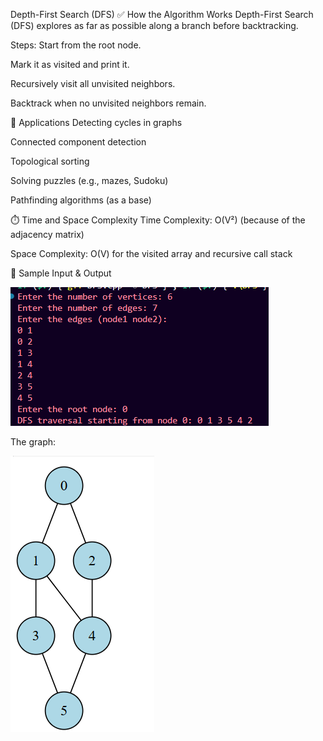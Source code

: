  Depth-First Search (DFS)
✅ How the Algorithm Works
Depth-First Search (DFS) explores as far as possible along a branch before backtracking.

Steps:
Start from the root node.

Mark it as visited and print it.

Recursively visit all unvisited neighbors.

Backtrack when no unvisited neighbors remain.

🧠 Applications
Detecting cycles in graphs

Connected component detection

Topological sorting

Solving puzzles (e.g., mazes, Sudoku)

Pathfinding algorithms (as a base)

⏱️ Time and Space Complexity
Time Complexity:
O(V²) (because of the adjacency matrix)

Space Complexity:
O(V) for the visited array and recursive call stack

🧪 Sample Input & Output



![alt text](image-4.png)

The graph:

![alt text](image-5.png)